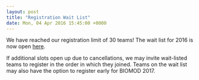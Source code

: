 ```yaml
---
layout: post
title: "Registration Wait List"
date: Mon, 04 Apr 2016 15:45:00 +0000
---
```


We have reached our registration limit of 30 teams! The wait list for 2016 is now open [here](https://biomod.wufoo.com/forms/2016-registration-waitlist/).

If additional slots open up due to cancellations, we may invite wait-listed teams to register in the order in which they joined. Teams on the wait list may also have the option to register early for BIOMOD 2017.
